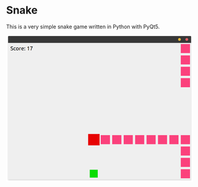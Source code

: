 # Snake

This is a very simple snake game written in Python with PyQt5.

![Screenshot](./screenshot.png)

